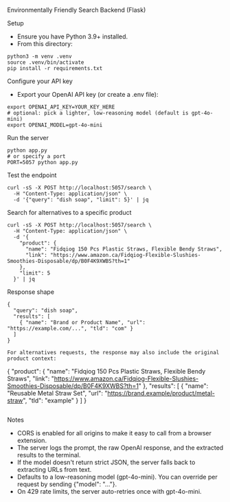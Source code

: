 Environmentally Friendly Search Backend (Flask)

Setup

- Ensure you have Python 3.9+ installed.
- From this directory:

```
python3 -m venv .venv
source .venv/bin/activate
pip install -r requirements.txt
```

Configure your API key

- Export your OpenAI API key (or create a .env file):

```
export OPENAI_API_KEY=YOUR_KEY_HERE
# optional: pick a lighter, low-reasoning model (default is gpt-4o-mini)
export OPENAI_MODEL=gpt-4o-mini
```

Run the server

```
python app.py
# or specify a port
PORT=5057 python app.py
```

Test the endpoint

```
curl -sS -X POST http://localhost:5057/search \
  -H "Content-Type: application/json" \
  -d '{"query": "dish soap", "limit": 5}' | jq
```

Search for alternatives to a specific product

```
curl -sS -X POST http://localhost:5057/search \
  -H "Content-Type: application/json" \
  -d '{
    "product": {
      "name": "Fidqiog 150 Pcs Plastic Straws, Flexible Bendy Straws",
      "link": "https://www.amazon.ca/Fidqiog-Flexible-Slushies-Smoothies-Disposable/dp/B0F4K9XWBS?th=1"
    },
    "limit": 5
  }' | jq
```

Response shape

```
{
  "query": "dish soap",
  "results": [
    { "name": "Brand or Product Name", "url": "https://example.com/...", "tld": "com" }
  ]
}

For alternatives requests, the response may also include the original product context:

```
{
  "product": {
    "name": "Fidqiog 150 Pcs Plastic Straws, Flexible Bendy Straws",
    "link": "https://www.amazon.ca/Fidqiog-Flexible-Slushies-Smoothies-Disposable/dp/B0F4K9XWBS?th=1"
  },
  "results": [
    { "name": "Reusable Metal Straw Set", "url": "https://brand.example/product/metal-straw", "tld": "example" }
  ]
}
```
```

Notes

- CORS is enabled for all origins to make it easy to call from a browser extension.
- The server logs the prompt, the raw OpenAI response, and the extracted results to the terminal.
- If the model doesn't return strict JSON, the server falls back to extracting URLs from text.
- Defaults to a low-reasoning model (gpt-4o-mini). You can override per request by sending {"model": "..."}.
- On 429 rate limits, the server auto-retries once with gpt-4o-mini.


